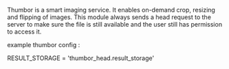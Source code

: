 Thumbor is a smart imaging service. It enables on-demand crop, resizing and flipping of images.
This module always sends a head request to the server to make sure the file is still available and the user still has
permission to access it.

example thumbor config :


RESULT_STORAGE = 'thumbor_head.result_storage'
